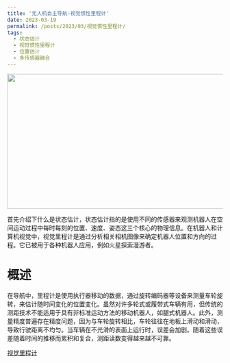 ```yaml
---
title: '无人机自主导航-视觉惯性里程计'
date: 2023-03-19
permalink: /posts/2023/03/视觉惯性里程计/
tags:
  - 状态估计
  - 视觉惯性里程计
  - 位置估计
  - 多传感器融合
---
```


<img src="https://user-images.githubusercontent.com/64770184/226237572-88e700f6-71cd-456a-aa8f-43c4311f400a.gif" width="560" height="315" />

  首先介绍下什么是状态估计，状态估计指的是使用不同的传感器来观测机器人在空间运动过程中每时每刻的位置、速度、姿态这三个核心的物理信息。在机器人和计算机视觉中，视觉里程计是通过分析相关相机图像来确定机器人位置和方向的过程。它已被用于各种机器人应用，例如火星探索漫游者。

概述
======

  在导航中，里程计是使用执行器移动的数据，通过旋转编码器等设备来测量车轮旋转，来估计随时间变化的位置变化。虽然对许多轮式或履带式车辆有用，但传统的测距技术不能适用于具有非标准运动方法的移动机器人，如腿式机器人。此外，测量精度普遍存在精度问题，因为与车轮旋转相比，车轮往往在地板上滑动和滑动，导致行驶距离不均匀。当车辆在不光滑的表面上运行时，误差会加剧。随着这些误差随着时间的推移而累积和复合，测距读数变得越来越不可靠。

[视觉里程计](https://en.wikipedia.org/wiki/Visual_odometry)

